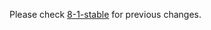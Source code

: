 
Please check [8-1-stable](https://github.com/rails/rails/blob/8-1-stable/railties/CHANGELOG.md) for previous changes.

